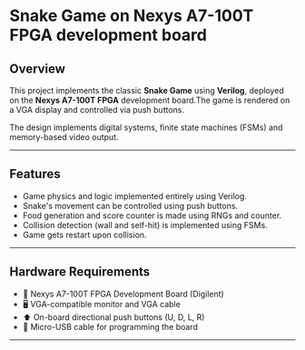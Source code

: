 # Snake Game on Nexys A7-100T FPGA development board

## Overview

This project implements the classic **Snake Game** using **Verilog**, deployed on the **Nexys A7-100T FPGA** development board.The game is rendered on a VGA display and controlled via push buttons.

The design implements digital systems, finite state machines (FSMs) and memory-based video output.

---

## Features

- Game physics and logic implemented entirely using Verilog.
- Snake's movement can be controlled using push buttons.
- Food generation and score counter is made using RNGs and counter.
- Collision detection (wall and self-hit) is implemented using FSMs.
- Game gets restart upon collision.

---

## Hardware Requirements

- 🔲 Nexys A7-100T FPGA Development Board (Digilent)
- 🖥 VGA-compatible monitor and VGA cable
- ⬆️ On-board directional push buttons (U, D, L, R)
- 🔌 Micro-USB cable for programming the board

---


